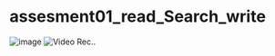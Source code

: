 # assesment01_read_Search_write
![image](https://github.com/sabbir72/assesment01_read_Search_write/assets/73008358/c12007b7-080d-48a8-92ed-29a1a9aeb1a7)
![Video Rec..](https://drive.google.com/file/d/1AnqZKmexD7tgj3iEMxJv_d7pkgF9vq4s/view?usp=drive_link)
